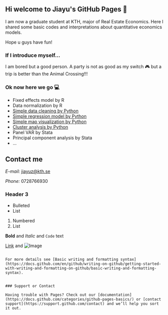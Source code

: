 ## Hi welcome to Jiayu's GitHub Pages 🥳

I am now a graduate student at KTH, major of Real Estate Economics. Here I shared some basic codes and interpretations about quantitative economics models.

Hope u guys have fun!


### If I introduce myself... 
I am bored but a good person. A party is not as good as my switch 🎮 but a trip is better than the Animal Crossing!!!

### Ok now here we go 💻

- Fixed effects model by R
- Data normalization by R
- [Simple data cleaning by Python](/simple_data_processing.html)
- [Simple regression model by Python](/simple_linear_regression.html)
- [Simple map visualization by Python](/Map_Visualization.html)
- [Cluster analysis by Python](/cluster_analysis.html)
- Panel VAR by Stata
- Principal component analysis by Stata
- ...








## Contact me
_E-mail:_ jiayuz@kth.se

_Phone:_ 0728766930

### Header 3

- Bulleted
- List

1. Numbered
2. List

**Bold** and _Italic_ and `Code` text

[Link](url) and ![Image](src)
```

For more details see [Basic writing and formatting syntax](https://docs.github.com/en/github/writing-on-github/getting-started-with-writing-and-formatting-on-github/basic-writing-and-formatting-syntax).


### Support or Contact

Having trouble with Pages? Check out our [documentation](https://docs.github.com/categories/github-pages-basics/) or [contact support](https://support.github.com/contact) and we’ll help you sort it out.
